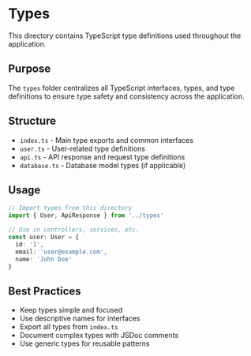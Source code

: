 # Types

This directory contains TypeScript type definitions used throughout the application.

## Purpose

The `types` folder centralizes all TypeScript interfaces, types, and type definitions to ensure type safety and consistency across the application.

## Structure

- `index.ts` - Main type exports and common interfaces
- `user.ts` - User-related type definitions
- `api.ts` - API response and request type definitions
- `database.ts` - Database model types (if applicable)

## Usage

```typescript
// Import types from this directory
import { User, ApiResponse } from '../types'

// Use in controllers, services, etc.
const user: User = {
  id: '1',
  email: 'user@example.com',
  name: 'John Doe'
}
```

## Best Practices

- Keep types simple and focused
- Use descriptive names for interfaces
- Export all types from `index.ts`
- Document complex types with JSDoc comments
- Use generic types for reusable patterns 